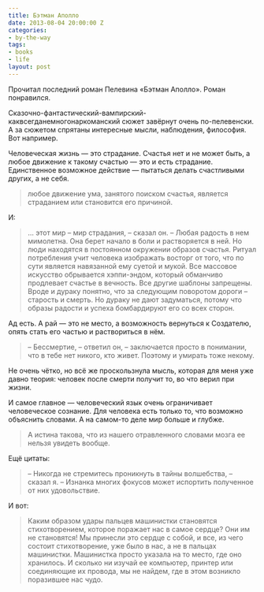 ```yaml
---
title: Бэтман Аполло
date: 2013-08-04 20:00:00 Z
categories:
- by-the-way
tags:
- books
- life
layout: post
---
```


Прочитал последний роман Пелевина «Бэтман Аполло». Роман понравился.

Сказочно-фантастический-вампирский-каквсегданемногонаркоманский сюжет завёрнут очень  по-пелевенски. А за сюжетом спрятаны интересные мысли, наблюдения, философия. Вот например.

Человеческая жизнь — это страдание. Счастья нет и не может быть, а любое движение к такому счастью — это и есть страдание. Единственное возможное действие — пытаться делать счастливыми других, а не себя. 

> любое движение ума, занятого поиском счастья, является страданием или становится его причиной.

И:

> ... этот мир – мир страдания, – сказал он. – Любая радость в нем мимолетна. Она берет начало в боли и растворяется в ней. Но люди находятся в постоянном окружении образов счастья. Ритуал потребления учит человека изображать восторг от того, что по сути является навязанной ему суетой и мукой. Все массовое искусство обрывается хэппи-эндом, который обманчиво продлевает счастье в вечность. Все другие шаблоны запрещены. Вроде и дураку понятно, что за следующим поворотом дороги – старость и смерть. Но дураку не дают задуматься, потому что образы радости и успеха бомбардируют его со всех сторон.

Ад есть. А рай — это не место, а возможность вернуться к Создателю, опять стать его частью и раствориться в нём.

> – Бессмертие, – ответил он, – заключается просто в понимании, что в тебе нет никого, кто живет. Поэтому и умирать тоже некому.

Не очень чётко, но всё же проскользнула мысль, которая для меня уже давно теория: человек после смерти получит то, во что верил при жизни.

И самое главное — человеческий язык очень ограничивает человеческое сознание. Для человека есть только то, что возможно объяснить словами. А на самом-то деле мир больше и глубже.

> А истина такова, что из нашего отравленного словами мозга ее нельзя увидеть вообще.

Ещё цитаты:

> – Никогда не стремитесь проникнуть в тайны волшебства, – сказал я. – Изнанка многих фокусов может испортить полученное от них удовольствие.

И вот:

> Каким образом удары пальцев машинистки становятся стихотворением, которое поражает нас в самое сердце? Они им не становятся! Мы принесли это сердце с собой, и все, из чего состоит стихотворение, уже было в нас, а не в пальцах машинистки. Машинистка просто указала на то место, где оно хранилось. И сколько ни изучай ее компьютер, принтер или соединяющие их провода, мы не найдем, где в этом возникло поразившее нас чудо.



